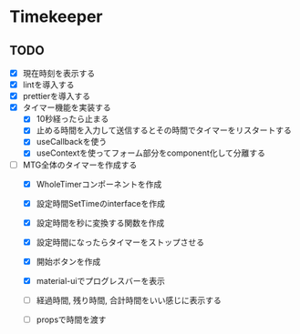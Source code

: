 # Timekeeper

## TODO
- [x] 現在時刻を表示する
- [x] lintを導入する
- [x] prettierを導入する
- [x] タイマー機能を実装する
  - [x] 10秒経ったら止まる
  - [x] 止める時間を入力して送信するとその時間でタイマーをリスタートする
  - [x] useCallbackを使う
  - [x] useContextを使ってフォーム部分をcomponent化して分離する
- [ ] MTG全体のタイマーを作成する
  - [x] WholeTimerコンポーネントを作成
  - [x] 設定時間SetTimeのinterfaceを作成
  - [x] 設定時間を秒に変換する関数を作成
  - [x] 設定時間になったらタイマーをストップさせる
  - [x] 開始ボタンを作成
  - [x] material-uiでプログレスバーを表示
  - [ ] 経過時間, 残り時間, 合計時間をいい感じに表示する
  - [ ] propsで時間を渡す

